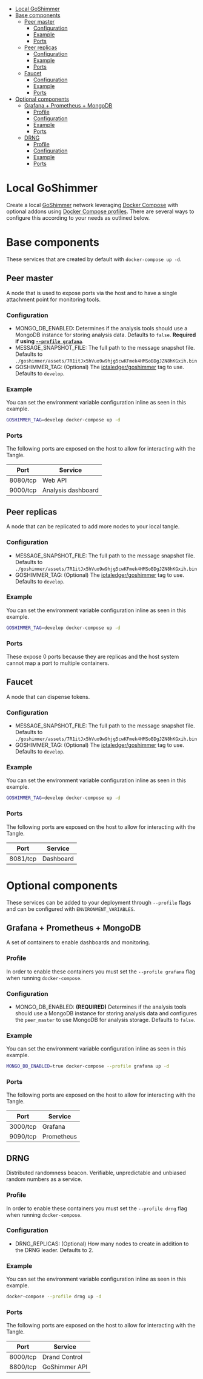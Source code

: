 - [Local GoShimmer](#local-goshimmer)
- [Base components](#base-components)
	- [Peer master](#peer-master)
		- [Configuration](#configuration)
		- [Example](#example)
		- [Ports](#ports)
	- [Peer replicas](#peer-replicas)
		- [Configuration](#configuration-1)
		- [Example](#example-1)
		- [Ports](#ports-1)
	- [Faucet](#faucet)
		- [Configuration](#configuration-2)
		- [Example](#example-2)
		- [Ports](#ports-2)
- [Optional components](#optional-components)
	- [Grafana + Prometheus + MongoDB](#grafana--prometheus--mongodb)
		- [Profile](#profile)
		- [Configuration](#configuration-3)
		- [Example](#example-3)
		- [Ports](#ports-3)
	- [DRNG](#drng)
		- [Profile](#profile-1)
		- [Configuration](#configuration-4)
		- [Example](#example-4)
		- [Ports](#ports-4)

# Local GoShimmer

Create a local [GoShimmer](https://goshimmer.docs.iota.org/docs/welcome) network leveraging [Docker Compose](https://docs.docker.com/compose/compose-file/) with optional addons using [Docker Compose profiles](https://docs.docker.com/compose/compose-file/compose-file-v3/#profiles). There are several ways to configure this according to your needs as outlined below.

# Base components

These services that are created by default with `docker-compose up -d`.

## Peer master

A node that is used to expose ports via the host and to have a single attachment point for monitoring tools.

### Configuration

- MONGO_DB_ENABLED: Determines if the analysis tools should use a MongoDB instance for storing analysis data. Defaults to `false`. **Required if using [`--profile grafana`](#grafana)**.
- MESSAGE_SNAPSHOT_FILE: The full path to the message snapshot file. Defaults to `./goshimmer/assets/7R1itJx5hVuo9w9hjg5cwKFmek4HMSoBDgJZN8hKGxih.bin`
- GOSHIMMER_TAG: (Optional) The [iotaledger/goshimmer](https://hub.docker.com/r/iotaledger/goshimmer) tag to use. Defaults to `develop`.

### Example

You can set the environment variable configuration inline as seen in this example.

```bash
GOSHIMMER_TAG=develop docker-compose up -d
```

### Ports

The following ports are exposed on the host to allow for interacting with the Tangle.

| Port | Service |
|------|---------|
| 8080/tcp | Web API | 
| 9000/tcp | Analysis dashboard | 

## Peer replicas

A node that can be replicated to add more nodes to your local tangle.

### Configuration

- MESSAGE_SNAPSHOT_FILE: The full path to the message snapshot file. Defaults to `./goshimmer/assets/7R1itJx5hVuo9w9hjg5cwKFmek4HMSoBDgJZN8hKGxih.bin`
- GOSHIMMER_TAG: (Optional) The [iotaledger/goshimmer](https://hub.docker.com/r/iotaledger/goshimmer) tag to use. Defaults to `develop`.

### Example

You can set the environment variable configuration inline as seen in this example.

```bash
GOSHIMMER_TAG=develop docker-compose up -d
```

### Ports

These expose 0 ports because they are replicas and the host system cannot map a port to multiple containers.

## Faucet

A node that can dispense tokens.

### Configuration

- MESSAGE_SNAPSHOT_FILE: The full path to the message snapshot file. Defaults to `./goshimmer/assets/7R1itJx5hVuo9w9hjg5cwKFmek4HMSoBDgJZN8hKGxih.bin`
- GOSHIMMER_TAG: (Optional) The [iotaledger/goshimmer](https://hub.docker.com/r/iotaledger/goshimmer) tag to use. Defaults to `develop`.

### Example

You can set the environment variable configuration inline as seen in this example.

```bash
GOSHIMMER_TAG=develop docker-compose up -d
```

### Ports

The following ports are exposed on the host to allow for interacting with the Tangle.

| Port | Service |
|------|---------|
| 8081/tcp | Dashboard | 
<!-- The dashboard has issues displaying on the master peer when the 2.0 DevNet dashboard is running so we display the old dashboard on the faucet -->

# Optional components

These services can be added to your deployment through `--profile` flags and can be configured with `ENVIRONMENT_VARIABLES`.

## Grafana + Prometheus + MongoDB

A set of containers to enable dashboards and monitoring.

### Profile

In order to enable these containers you must set the `--profile grafana` flag when running `docker-compose`.

### Configuration

- MONGO_DB_ENABLED: __(REQUIRED)__ Determines if the analysis tools should use a MongoDB instance for storing analysis data and configures the `peer_master` to use MongoDB for analysis storage. Defaults to `false`.

### Example

You can set the environment variable configuration inline as seen in this example.

```bash
MONGO_DB_ENABLED=true docker-compose --profile grafana up -d
```

### Ports

The following ports are exposed on the host to allow for interacting with the Tangle.

| Port | Service |
|------|---------|
| 3000/tcp | Grafana | 
| 9090/tcp | Prometheus | 

## DRNG

Distributed randomness beacon.
Verifiable, unpredictable and unbiased random numbers as a service.

### Profile

In order to enable these containers you must set the `--profile drng` flag when running `docker-compose`.

### Configuration

- DRNG_REPLICAS: (Optional) How many nodes to create in addition to the DRNG leader. Defaults to 2.

### Example

You can set the environment variable configuration inline as seen in this example.

```bash
docker-compose --profile drng up -d
```

### Ports

The following ports are exposed on the host to allow for interacting with the Tangle.

| Port | Service |
|------|---------|
| 8000/tcp | Drand Control | 
| 8800/tcp | GoShimmer API | 
